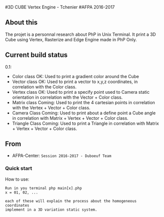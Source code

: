 #3D CUBE Vertex Engine - Tchenier
#AFPA 2016-2017

## About this

The projet is a personnal research about PhP in Unix Terminal.
It print a 3D Cube using Vertex, Rasterize and Edge Engine made in PhP Only.

## Current build status

0.1:
- Color   class OK: Used to print a gradient color around the Cube
- Vector  class OK: Used to print a vector to x,y,z coordinates, in
correlation with the Color class.
- Vertex  class OK: Used to print a specify point used to Camera
static orientation in correlation with the Vector + Color class.
- Matrix  class Coming: Used to print the 4 cartesian points in correlation
with the Vertex + Vector + Color class.
- Camera  Class Coming: Used to print about a define point a Cube angle in
correlation with Matrix + Vertex + Vector + Color class.
- Triangle Class Coming: Used to print a Triangle in correlation with Matrix +
Vertex + Vector + Color class.

## From

- AFPA-Center: `Session 2016-2017 - Duboeuf Team`

### Quick start

How to use:

```
Run in you terminal php main[x].php
x = 01, 02, ...

each of these will explain the process about the homogeneous coordinates
implement in a 3D variation static system.
```
